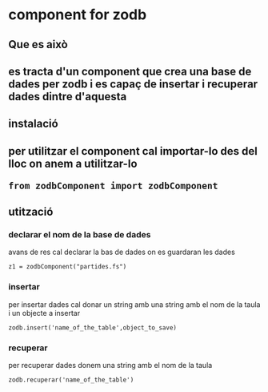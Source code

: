 # component for zodb

<h2> Que es això <h2>
<p>es tracta d'un component que crea una base de dades per zodb i es capaç de insertar i recuperar dades dintre d'aquesta  </p>
<h2> instalació <h2>
<p>per utilitzar el component cal importar-lo des del lloc on anem a utilitzar-lo </p>

```
from zodbComponent import zodbComponent
```
<h2>utització</h2> 

<h3>declarar el nom de la base de dades </h3>
<p>avans de res cal declarar la bas de dades on es guardaran les dades</p>
  
```
z1 = zodbComponent("partides.fs") 
```

<h3>insertar </h3>
<p>per insertar dades cal donar un string amb  una string amb el nom de la taula i un objecte a insertar 
</p>
  
```
zodb.insert('name_of_the_table',object_to_save) 
```


<h3>recuperar</h3>
<p>per recuperar dades donem una string amb el nom de la taula
</p>
  
```
zodb.recuperar('name_of_the_table') 
```


